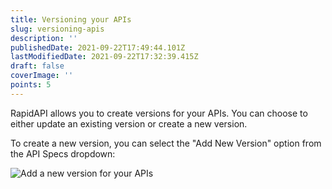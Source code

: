 ```yaml
---
title: Versioning your APIs
slug: versioning-apis
description: ''
publishedDate: 2021-09-22T17:49:44.101Z
lastModifiedDate: 2021-09-22T17:32:39.415Z
draft: false
coverImage: ''
points: 5
---
```


RapidAPI allows you to create versions for your APIs. You can choose to either update an existing version or create a new version.

To create a new version, you can select the "Add New Version" option from the API Specs dropdown:

![Add a new version for your APIs](https://raw.githubusercontent.com/RapidAPI/DevRel-Stack-Data/dev/learn/courses/learn-rapidapi-hub-provider/images/image9.png "Add a new version for your APIs")
